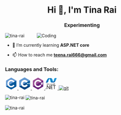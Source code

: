 
<h1 align="center">Hi 👋, I'm Tina Rai</h1>
<h3 align="center">Experimenting</h3> 
<img align="right" alt="Coding" width="400" src="https://i.pinimg.com/736x/eb/56/4f/eb564f5ac88c9fe4914b8f3bc21376e5.jpg">

<p align="left"> <img src="https://komarev.com/ghpvc/?username=tina-rai&label=Profile%20views&color=0e75b6&style=flat" alt="tina-rai" /> </p>

- 🌱 I’m currently learning **ASP.NET core**

- 📫 How to reach me **teena.rai666@gmail.com**

<!--<h3 align="left">Connect with me:</h3>
<p align="left">
</p>-->

<h3 align="left">Languages and Tools:</h3>
<p align="left"> <a href="https://www.cprogramming.com/" target="_blank" rel="noreferrer"> <img src="https://raw.githubusercontent.com/devicons/devicon/master/icons/c/c-original.svg" alt="c" width="40" height="40"/> </a> <a href="https://www.w3schools.com/cpp/" target="_blank" rel="noreferrer"> <img src="https://raw.githubusercontent.com/devicons/devicon/master/icons/cplusplus/cplusplus-original.svg" alt="cplusplus" width="40" height="40"/> </a> <a href="https://www.w3schools.com/cs/" target="_blank" rel="noreferrer"> <img src="https://raw.githubusercontent.com/devicons/devicon/master/icons/csharp/csharp-original.svg" alt="csharp" width="40" height="40"/> </a> <a href="https://dotnet.microsoft.com/" target="_blank" rel="noreferrer"> <img src="https://raw.githubusercontent.com/devicons/devicon/master/icons/dot-net/dot-net-original-wordmark.svg" alt="dotnet" width="40" height="40"/> </a> <a href="https://git-scm.com/" target="_blank" rel="noreferrer"> <img src="https://www.vectorlogo.zone/logos/git-scm/git-scm-icon.svg" alt="git" width="40" height="40"/> </a> </p>

<p><img align="left" src="https://github-readme-stats.vercel.app/api/top-langs?username=tina-rai&show_icons=true&locale=en&layout=compact" alt="tina-rai" /></p>

<p>&nbsp;<img align="center" src="https://github-readme-stats.vercel.app/api?username=tina-rai&show_icons=true&locale=en" alt="tina-rai" /></p>

<p><img align="center" src="https://github-readme-streak-stats.herokuapp.com/?user=tina-rai&" alt="tina-rai" /></p>
